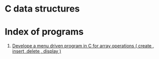 # C data structures

# Index of programs

1. [Develope a menu driven program in C for array operations ( create , insert ,delete , display )](https://github.com/Subrahmanya-Mayya/C-data-structures/blob/master/arrayOperations.c#L1)